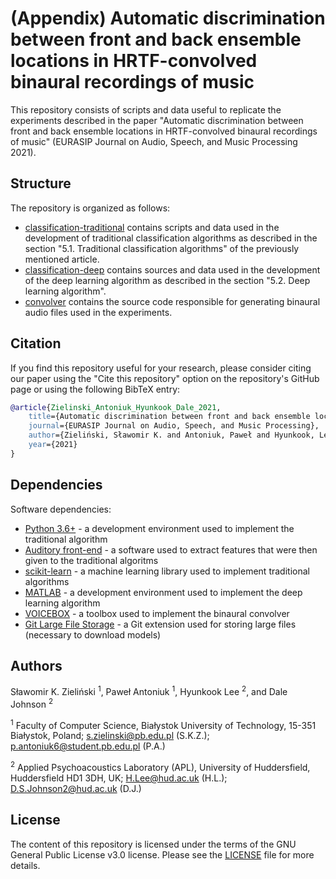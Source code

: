 # (Appendix) Automatic discrimination between front and back ensemble locations in HRTF-convolved binaural recordings of music 
This repository consists of scripts and data useful to replicate the experiments described in the paper "Automatic discrimination between front and back ensemble locations in HRTF-convolved binaural recordings of music" (EURASIP Journal on Audio, Speech, and Music Processing 2021).

## Structure
The repository is organized as follows:
- [classification-traditional](classification-traditional) contains scripts and data used in the development of traditional classification algorithms as described in the section "5.1. Traditional classification algorithms" of the previously mentioned article. 
- [classification-deep](classification-deep) contains sources and data used in the development of the deep learning algorithm as described in the section "5.2. Deep learning algorithm".
- [convolver](convolver) contains the source code responsible for generating binaural audio files used in the experiments.

## Citation
If you find this repository useful for your research, please consider citing our paper using the "Cite this repository" option on the repository's GitHub page or using the following BibTeX entry:

```bibtex
@article{Zielinski_Antoniuk_Hyunkook_Dale_2021, 
    title={Automatic discrimination between front and back ensemble locations in HRTF-convolved binaural recordings of music}, 
    journal={EURASIP Journal on Audio, Speech, and Music Processing}, 
    author={Zieliński, Sławomir K. and Antoniuk, Paweł and Hyunkook, Lee and Dale, Johnson}, 
    year={2021}
}
```

## Dependencies
Software dependencies:
- [Python 3.6+](https://docs.python.org/3.6/) - a development environment used to implement the traditional algorithm
- [Auditory front-end](http://docs.twoears.eu/en/1.5/afe/) - a software used to extract features that were then given to the traditional algoritms
- [scikit-learn](https://scikit-learn.org/stable/) - a machine learning library used to implement traditional algorithms
- [MATLAB](https://www.mathworks.com/products/matlab.html) - a development environment used to implement the deep learning algorithm
- [VOICEBOX](http://www.ee.ic.ac.uk/hp/staff/dmb/voicebox/voicebox.html) - a toolbox used to implement the binaural convolver
- [Git Large File Storage](https://git-lfs.github.com/) - a Git extension used for storing large files (necessary to download models)

## Authors
Sławomir K. Zieliński <sup>1</sup>, Paweł Antoniuk <sup>1</sup>, Hyunkook Lee <sup>2</sup>, and Dale Johnson <sup>2</sup>

<sup>1</sup> Faculty of Computer Science, Białystok University of Technology, 15-351 Białystok, Poland; s.zielinski@pb.edu.pl (S.K.Z.); p.antoniuk6@student.pb.edu.pl (P.A.)

<sup>2</sup> Applied Psychoacoustics Laboratory (APL), University of Huddersfield, Huddersfield HD1 3DH, UK; H.Lee@hud.ac.uk (H.L.); D.S.Johnson2@hud.ac.uk (D.J.)

## License
The content of this repository is licensed under the terms of the GNU General Public License v3.0 license. Please see the [LICENSE](LICENSE) file for more details.
